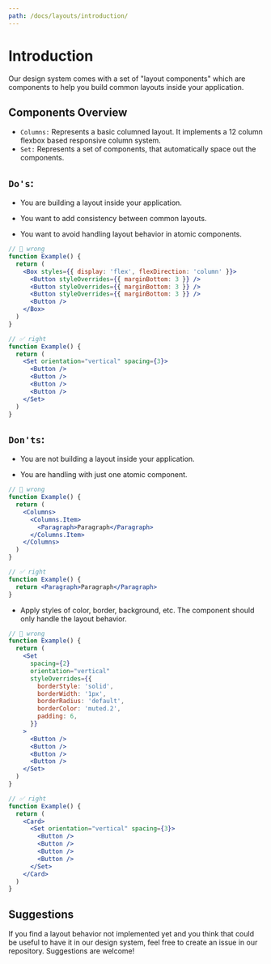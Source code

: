 ```yaml
---
path: /docs/layouts/introduction/
---
```


# Introduction

Our design system comes with a set of "layout components" which are components to help you build common layouts inside your application.

## Components Overview

- `Columns:` Represents a basic columned layout. It implements a 12 column flexbox based responsive column system.
- `Set:` Represents a set of components, that automatically space out the components.

## `Do's`:

- You are building a layout inside your application.

- You want to add consistency between common layouts.

- You want to avoid handling layout behavior in atomic components.

```jsx static
// 🚫 wrong
function Example() {
  return (
    <Box styles={{ display: 'flex', flexDirection: 'column' }}>
      <Button styleOverrides={{ marginBottom: 3 }} />
      <Button styleOverrides={{ marginBottom: 3 }} />
      <Button styleOverrides={{ marginBottom: 3 }} />
      <Button />
    </Box>
  )
}

// ✅ right
function Example() {
  return (
    <Set orientation="vertical" spacing={3}>
      <Button />
      <Button />
      <Button />
      <Button />
    </Set>
  )
}
```

## `Don'ts`:

- You are not building a layout inside your application.

- You are handling with just one atomic component.

```jsx static
// 🚫 wrong
function Example() {
  return (
    <Columns>
      <Columns.Item>
        <Paragraph>Paragraph</Paragraph>
      </Columns.Item>
    </Columns>
  )
}

// ✅ right
function Example() {
  return <Paragraph>Paragraph</Paragraph>
}
```

- Apply styles of color, border, background, etc. The component should only handle the layout behavior.

```jsx static
// 🚫 wrong
function Example() {
  return (
    <Set
      spacing={2}
      orientation="vertical"
      styleOverrides={{
        borderStyle: 'solid',
        borderWidth: '1px',
        borderRadius: 'default',
        borderColor: 'muted.2',
        padding: 6,
      }}
    >
      <Button />
      <Button />
      <Button />
      <Button />
    </Set>
  )
}

// ✅ right
function Example() {
  return (
    <Card>
      <Set orientation="vertical" spacing={3}>
        <Button />
        <Button />
        <Button />
        <Button />
      </Set>
    </Card>
  )
}
```

## Suggestions

If you find a layout behavior not implemented yet and you think that could be useful to have it in our design system, feel free to create an issue in our repository. Suggestions are welcome!
